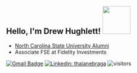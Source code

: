 ## Hello, I'm Drew Hughlett! <img src="media/jump-rope-corgi.gif" width="75">

- [North Carolina State University Alumni](https://www.csc.ncsu.edu/)
- Associate FSE at Fidelity Investments

[![Gmail Badge](https://img.shields.io/badge/-drewrh04@gmail.com-c14438?style=flat&logo=Gmail&logoColor=white)](mailto:drewrh04@gmail.com "Connect via Email")
[![Linkedin: thaianebraga](https://img.shields.io/badge/-drewhughlett-blue?style=flat-square&logo=Linkedin&logoColor=white&link=https://www.linkedin.com/in/drew-hughlett/)](https://www.linkedin.com/in/drew-hughlett/ "Connect via LinkedIn")
![visitors](https://visitor-badge.laobi.icu/badge?page_id=drewrh.drewrh)
